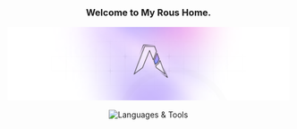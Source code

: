 <div align="center">
  <h3>
    <span>Welcome to My <strong>Rous</strong> Home.</span>
  </h3>
</div>

<p align="center">
  <img src="./public/bannerV2.png" alt="Languages & Tools">
</p>

<p align="center">
  <img src="https://skillicons.dev/icons?i=javascript,html,css,tailwind,nodejs,nextjs,git,mysql,figma,vercel,github,react" alt="Languages & Tools">
</p>

